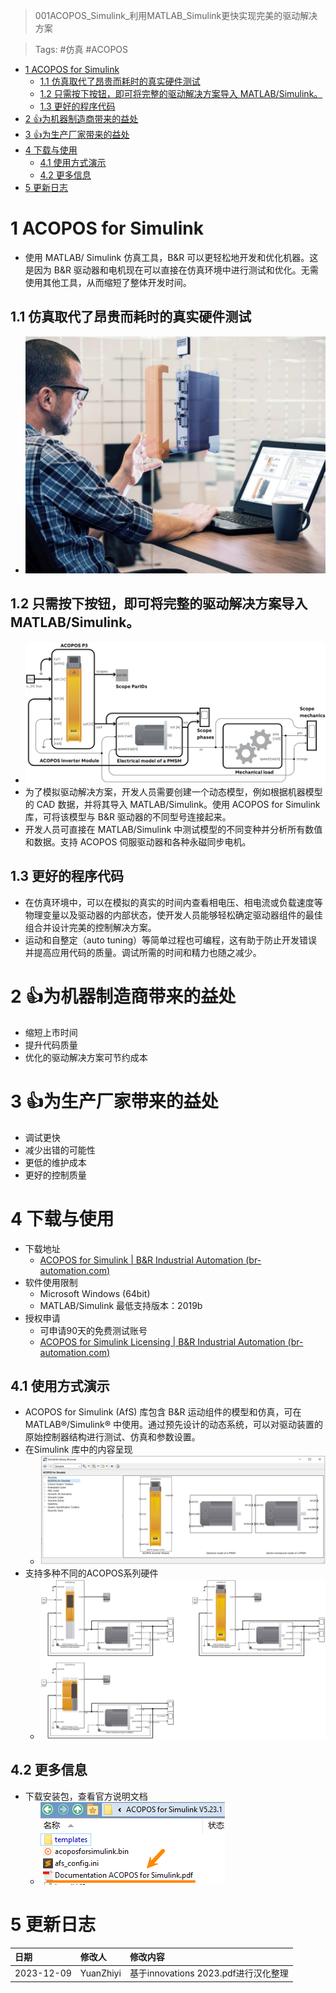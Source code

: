 > 001ACOPOS_Simulink_利用MATLAB_Simulink更快实现完美的驱动解决方案

> Tags: #仿真 #ACOPOS

- [1 ACOPOS for Simulink](#1%20ACOPOS%20for%20Simulink)
	- [1.1 仿真取代了昂贵而耗时的真实硬件测试](#1.1%20%E4%BB%BF%E7%9C%9F%E5%8F%96%E4%BB%A3%E4%BA%86%E6%98%82%E8%B4%B5%E8%80%8C%E8%80%97%E6%97%B6%E7%9A%84%E7%9C%9F%E5%AE%9E%E7%A1%AC%E4%BB%B6%E6%B5%8B%E8%AF%95)
	- [1.2 只需按下按钮，即可将完整的驱动解决方案导入 MATLAB/Simulink。](#1.2%20%E5%8F%AA%E9%9C%80%E6%8C%89%E4%B8%8B%E6%8C%89%E9%92%AE%EF%BC%8C%E5%8D%B3%E5%8F%AF%E5%B0%86%E5%AE%8C%E6%95%B4%E7%9A%84%E9%A9%B1%E5%8A%A8%E8%A7%A3%E5%86%B3%E6%96%B9%E6%A1%88%E5%AF%BC%E5%85%A5%20MATLAB/Simulink%E3%80%82)
	- [1.3 更好的程序代码](#1.3%20%E6%9B%B4%E5%A5%BD%E7%9A%84%E7%A8%8B%E5%BA%8F%E4%BB%A3%E7%A0%81)
- [2 👍为机器制造商带来的益处](#2%20%F0%9F%91%8D%E4%B8%BA%E6%9C%BA%E5%99%A8%E5%88%B6%E9%80%A0%E5%95%86%E5%B8%A6%E6%9D%A5%E7%9A%84%E7%9B%8A%E5%A4%84)
- [3 👍为生产厂家带来的益处](#3%20%F0%9F%91%8D%E4%B8%BA%E7%94%9F%E4%BA%A7%E5%8E%82%E5%AE%B6%E5%B8%A6%E6%9D%A5%E7%9A%84%E7%9B%8A%E5%A4%84)
- [4 下载与使用](#4%20%E4%B8%8B%E8%BD%BD%E4%B8%8E%E4%BD%BF%E7%94%A8)
	- [4.1 使用方式演示](#4.1%20%E4%BD%BF%E7%94%A8%E6%96%B9%E5%BC%8F%E6%BC%94%E7%A4%BA)
	- [4.2 更多信息](#4.2%20%E6%9B%B4%E5%A4%9A%E4%BF%A1%E6%81%AF)
- [5 更新日志](#5%20%E6%9B%B4%E6%96%B0%E6%97%A5%E5%BF%97)

# 1 ACOPOS for Simulink

- 使用 MATLAB/ Simulink 仿真工具，B&R 可以更轻松地开发和优化机器。这是因为 B&R 驱动器和电机现在可以直接在仿真环境中进行测试和优化。无需使用其他工具，从而缩短了整体开发时间。

## 1.1 仿真取代了昂贵而耗时的真实硬件测试

- ![](FILES/001ACOPOS_Simulink_利用MATLAB_Simulink更快实现完美的驱动解决方案/image-20231209154455802.png)

## 1.2 只需按下按钮，即可将完整的驱动解决方案导入 MATLAB/Simulink。

- ![](FILES/001ACOPOS_Simulink_利用MATLAB_Simulink更快实现完美的驱动解决方案/image-20231209154540685.png)
- 为了模拟驱动解决方案，开发人员需要创建一个动态模型，例如根据机器模型的 CAD 数据，并将其导入 MATLAB/Simulink。使用 ACOPOS for Simulink 库，可将该模型与 B&R 驱动器的不同型号连接起来。
- 开发人员可直接在 MATLAB/Simulink 中测试模型的不同变种并分析所有数值和数据。支持 ACOPOS 伺服驱动器和各种永磁同步电机。

## 1.3 更好的程序代码

- 在仿真环境中，可以在模拟的真实的时间内查看相电压、相电流或负载速度等物理变量以及驱动器的内部状态，使开发人员能够轻松确定驱动器组件的最佳组合并设计完美的控制解决方案。
- 运动和自整定（auto tuning）等简单过程也可编程，这有助于防止开发错误并提高应用代码的质量。调试所需的时间和精力也随之减少。

# 2 👍为机器制造商带来的益处

- 缩短上市时间
- 提升代码质量
- 优化的驱动解决方案可节约成本

# 3 👍为生产厂家带来的益处

- 调试更快
- 减少出错的可能性
- 更低的维护成本
- 更好的控制质量

# 4 下载与使用

- 下载地址
    - [ACOPOS for Simulink | B&R Industrial Automation (br-automation.com)](https://www.br-automation.com/en/downloads/software/simulation/libraries-for-matlabsimulink/acopos-for-simulink/)
- 软件使用限制
    - Microsoft Windows (64bit)
    - MATLAB/Simulink 最低支持版本：2019b
- 授权申请
    - 可申请90天的免费测试账号
    - [ACOPOS for Simulink Licensing | B&R Industrial Automation (br-automation.com)](https://www.br-automation.com/en/service/software-registration/acopos-for-simulink-licensing/)

## 4.1 使用方式演示

- ACOPOS for Simulink (AfS) 库包含 B&R 运动组件的模型和仿真，可在 MATLAB®/Simulink® 中使用。通过预先设计的动态系统，可以对驱动装置的原始控制器结构进行测试、仿真和参数设置。
- 在Simulink 库中的内容呈现
    - ![](FILES/001ACOPOS_Simulink_利用MATLAB_Simulink更快实现完美的驱动解决方案/image-20231209155923657.png)
- 支持多种不同的ACOPOS系列硬件
    - ![](FILES/001ACOPOS_Simulink_利用MATLAB_Simulink更快实现完美的驱动解决方案/image-20231209160159518.png)

## 4.2 更多信息

- 下载安装包，查看官方说明文档
    - ![](FILES/001ACOPOS_Simulink_利用MATLAB_Simulink更快实现完美的驱动解决方案/image-20231209160534886.png)

# 5 更新日志

| 日期     | 修改人     | 修改内容     |
|:-----|:-----|:-----|
| 2023-12-09     | YuanZhiyi     | 基于innovations 2023.pdf进行汉化整理     |
